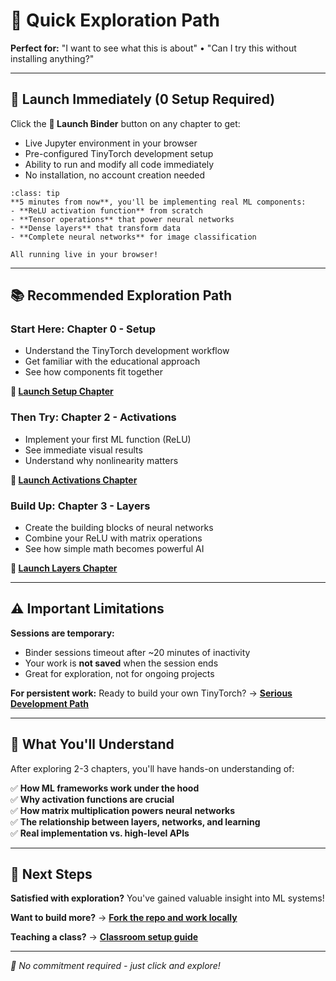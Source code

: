 # 🔬 Quick Exploration Path

**Perfect for:** "I want to see what this is about" • "Can I try this without installing anything?"

---

## 🚀 Launch Immediately (0 Setup Required)

Click the **🚀 Launch Binder** button on any chapter to get:
- Live Jupyter environment in your browser
- Pre-configured TinyTorch development setup  
- Ability to run and modify all code immediately
- No installation, no account creation needed

```{admonition} What You'll Experience
:class: tip
**5 minutes from now**, you'll be implementing real ML components:
- **ReLU activation function** from scratch
- **Tensor operations** that power neural networks  
- **Dense layers** that transform data
- **Complete neural networks** for image classification

All running live in your browser!
```

---

## 📚 Recommended Exploration Path

### **Start Here: Chapter 0 - Setup**
- Understand the TinyTorch development workflow
- Get familiar with the educational approach
- See how components fit together

**🚀 [Launch Setup Chapter](chapters/00-setup.ipynb)**

### **Then Try: Chapter 2 - Activations** 
- Implement your first ML function (ReLU)
- See immediate visual results
- Understand why nonlinearity matters

**🚀 [Launch Activations Chapter](chapters/02-activations.ipynb)**

### **Build Up: Chapter 3 - Layers**
- Create the building blocks of neural networks
- Combine your ReLU with matrix operations
- See how simple math becomes powerful AI

**🚀 [Launch Layers Chapter](chapters/03-layers.ipynb)**

---

## ⚠️ **Important Limitations**

**Sessions are temporary:**
- Binder sessions timeout after ~20 minutes of inactivity
- Your work is **not saved** when the session ends
- Great for exploration, not for ongoing projects

**For persistent work:** Ready to build your own TinyTorch? → **[Serious Development Path](usage-paths/serious-development.md)**

---

## 🎯 **What You'll Understand**

After exploring 2-3 chapters, you'll have hands-on understanding of:

✅ **How ML frameworks work under the hood**  
✅ **Why activation functions are crucial**  
✅ **How matrix multiplication powers neural networks**  
✅ **The relationship between layers, networks, and learning**  
✅ **Real implementation vs. high-level APIs**

---

## 🔄 **Next Steps**

**Satisfied with exploration?** You've gained valuable insight into ML systems!

**Want to build more?** → **[Fork the repo and work locally](usage-paths/serious-development.md)**

**Teaching a class?** → **[Classroom setup guide](usage-paths/classroom-use.md)**

---

*🎉 No commitment required - just click and explore!* 